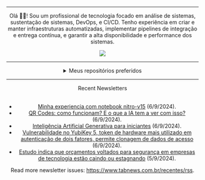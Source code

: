 <div align="center">
<hr>
<p>Olá 👋🏾! Sou um profissional de tecnologia focado em análise de sistemas, sustentação de sistemas, DevOps, e CI/CD. Tenho experiência em criar e manter infraestruturas automatizadas, implementar pipelines de integração e entrega contínua, e garantir a alta disponibilidade e performance dos sistemas.</p>
  <img src="https://media.giphy.com/media/yAGIvCiwPJn5C/giphy.gif">
<hr>
  <details>
  <summary>Meus repositórios preferidos</summary>
  <br />
  Alguns dos meus melhores repositórios:
  <br />
<br />
  <ul><li><a href=https://github.com/KubeNerd/aluratube target="_blank" rel="noopener noreferrer">KubeNerd/aluratube</a> (<b>0</b> ✨ and <b>0</b> 🍴): Aluratube - Desenvolvido durante a imersão React da Alura no final de 2022</li><li><a href=https://github.com/KubeNerd/nlw-ia target="_blank" rel="noopener noreferrer">KubeNerd/nlw-ia</a> (<b>0</b> ✨ and <b>0</b> 🍴): Projeto desenvolvido durante a NLW IA - Usando a API da OPENAI</li><li><a href=https://github.com/KubeNerd/nlw-journey-ia target="_blank" rel="noopener noreferrer">KubeNerd/nlw-journey-ia</a> (<b>0</b> ✨ and <b>0</b> 🍴): NLW IA - Agent de viagens usando python + langchain + GPT</li>
<li>More coming soon :).</li>
</ul>
  </details>
  <hr/>
    <summary>Recent Newsletters</summary>
  <br />
  <ul>
    <li><a href=https://www.tabnews.com.br/Cap1t4n/minha-experiencia-com-notebook-nitro-v15 target="_blank" rel="noopener noreferrer">Minha experiencia com notebook nitro-v15</a> (6/9/2024).</li><li><a href=https://www.tabnews.com.br/migueltibincoski/qr-codes-como-funcionam-e-o-que-a-ia-tem-a-ver-com-isso target="_blank" rel="noopener noreferrer">QR Codes: como funcionam? E o que a IA tem a ver com isso?</a> (6/9/2024).</li><li><a href=https://www.tabnews.com.br/migueltibincoski/inteligencia-artificial-generativa-para-iniciantes target="_blank" rel="noopener noreferrer">Inteligência Artificial Generativa para iniciantes</a> (6/9/2024).</li><li><a href=https://www.tabnews.com.br/NewsletterOficial/vulnerabilidade-no-yubikey-5-token-de-hardware-mais-utilizado-em-autenticacao-de-dois-fatores-permite-clonagem-de-dados-de-acesso target="_blank" rel="noopener noreferrer">Vulnerabilidade no YubiKey 5, token de hardware mais utilizado em autenticação de dois fatores, permite clonagem de dados de acesso</a> (6/9/2024).</li><li><a href=https://www.tabnews.com.br/NewsletterOficial/estudo-indica-que-orcamentos-voltados-para-seguranca-em-empresas-de-tecnologia-estao-caindo-ou-estagnando target="_blank" rel="noopener noreferrer">Estudo indica que orçamentos voltados para segurança em empresas de tecnologia estão caindo ou estagnando</a> (5/9/2024).</li>
  </ul>
<p>Read more newsletter issues: <a href="https://www.tabnews.com.br/recentes/rss">https://www.tabnews.com.br/recentes/rss</a>.</p>
  </details>
